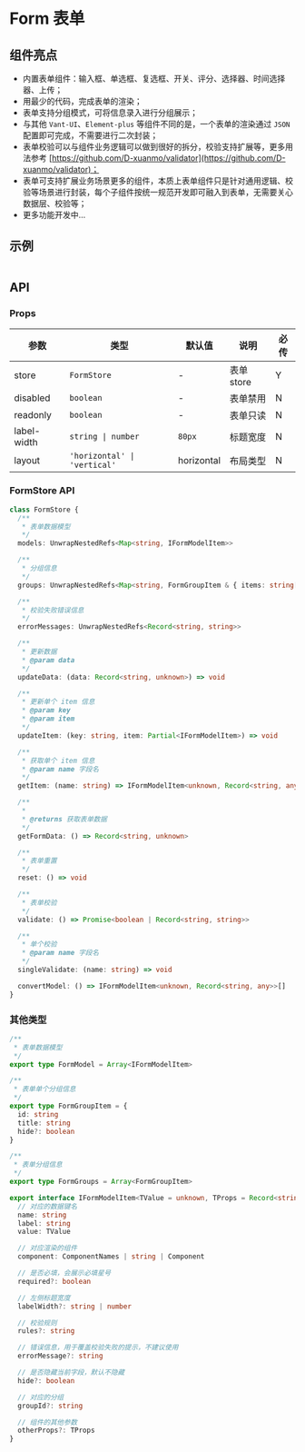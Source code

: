 # Form 表单

## 组件亮点

- 内置表单组件：输入框、单选框、复选框、开关、评分、选择器、时间选择器、上传；
- 用最少的代码，完成表单的渲染；
- 表单支持分组模式，可将信息录入进行分组展示；
- 与其他 `Vant-UI`、`Element-plus` 等组件不同的是，一个表单的渲染通过 `JSON` 配置即可完成，不需要进行二次封装；
- 表单校验可以与组件业务逻辑可以做到很好的拆分，校验支持扩展等，更多用法参考 [https://github.com/D-xuanmo/validator](https://github.com/D-xuanmo/validator)；
- 表单可支持扩展业务场景更多的组件，本质上表单组件只是针对通用逻辑、校验等场景进行封装，每个子组件按统一规范开发即可融入到表单，无需要关心数据层、校验等；
- 更多功能开发中...

## 示例

```vue playground=Form height=600

```

## API

### Props

| 参数        | 类型                         | 默认值     | 说明       | 必传 |
| ----------- | ---------------------------- | ---------- | ---------- | ---- |
| store       | `FormStore`                  | -          | 表单 store | Y    |
| disabled    | `boolean`                    | -          | 表单禁用   | N    |
| readonly    | `boolean`                    | -          | 表单只读   | N    |
| label-width | `string \| number`           | `80px`     | 标题宽度   | N    |
| layout      | `'horizontal' \| 'vertical'` | horizontal | 布局类型   | N    |

### FormStore API

```typescript
class FormStore {
  /**
   * 表单数据模型
   */
  models: UnwrapNestedRefs<Map<string, IFormModelItem>>

  /**
   * 分组信息
   */
  groups: UnwrapNestedRefs<Map<string, FormGroupItem & { items: string[] }>>

  /**
   * 校验失败错误信息
   */
  errorMessages: UnwrapNestedRefs<Record<string, string>>

  /**
   * 更新数据
   * @param data
   */
  updateData: (data: Record<string, unknown>) => void

  /**
   * 更新单个 item 信息
   * @param key
   * @param item
   */
  updateItem: (key: string, item: Partial<IFormModelItem>) => void

  /**
   * 获取单个 item 信息
   * @param name 字段名
   */
  getItem: (name: string) => IFormModelItem<unknown, Record<string, any>> | undefined

  /**
   *
   * @returns 获取表单数据
   */
  getFormData: () => Record<string, unknown>

  /**
   * 表单重置
   */
  reset: () => void

  /**
   * 表单校验
   */
  validate: () => Promise<boolean | Record<string, string>>

  /**
   * 单个校验
   * @param name 字段名
   */
  singleValidate: (name: string) => void

  convertModel: () => IFormModelItem<unknown, Record<string, any>>[]
}
```

### 其他类型

```typescript
/**
 * 表单数据模型
 */
export type FormModel = Array<IFormModelItem>

/**
 * 表单单个分组信息
 */
export type FormGroupItem = {
  id: string
  title: string
  hide?: boolean
}

/**
 * 表单分组信息
 */
export type FormGroups = Array<FormGroupItem>

export interface IFormModelItem<TValue = unknown, TProps = Record<string, any>> {
  // 对应的数据键名
  name: string
  label: string
  value: TValue

  // 对应渲染的组件
  component: ComponentNames | string | Component

  // 是否必填，会展示必填星号
  required?: boolean

  // 左侧标题宽度
  labelWidth?: string | number

  // 校验规则
  rules?: string

  // 错误信息，用于覆盖校验失败的提示，不建议使用
  errorMessage?: string

  // 是否隐藏当前字段，默认不隐藏
  hide?: boolean

  // 对应的分组
  groupId?: string

  // 组件的其他参数
  otherProps?: TProps
}
```

